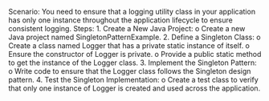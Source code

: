 Scenario: 
    You need to ensure that a logging utility class in your application has only one instance throughout the application lifecycle to ensure consistent logging.
Steps:
    1.	Create a New Java Project:
          o	Create a new Java project named SingletonPatternExample.
    2.	Define a Singleton Class:
          o	Create a class named Logger that has a private static instance of itself.
          o	Ensure the constructor of Logger is private.
          o	Provide a public static method to get the instance of the Logger class.
    3.	Implement the Singleton Pattern:
          o	Write code to ensure that the Logger class follows the Singleton design pattern.
    4.	Test the Singleton Implementation:
          o	Create a test class to verify that only one instance of Logger is created and used across the application.
